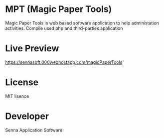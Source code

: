 # MPT (Magic Paper Tools)
Magic Paper Tools is web based software application to help administation activities. Compile used php and third-parties application

# Live Preview
https://sennasoft.000webhostapp.com/magicPaperTools

# License 
MIT lisence

# Developer
Senna Application Software
